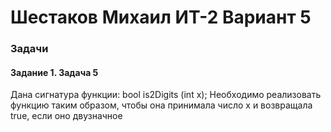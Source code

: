 # Шестаков Михаил ИТ-2 Вариант 5


### Задачи

#### Задание 1. Задача 5

Дана сигнатура функции: bool is2Digits (int x);
Необходимо реализовать функцию таким образом, чтобы она принимала число
x и возвращала true, если оно двузначное
